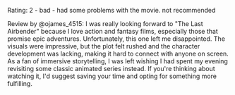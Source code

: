 Rating: 2 - bad - had some problems with the movie. not recommended

Review by @ojames_4515: I was really looking forward to "The Last Airbender" because I love action and fantasy films, especially those that promise epic adventures. Unfortunately, this one left me disappointed. The visuals were impressive, but the plot felt rushed and the character development was lacking, making it hard to connect with anyone on screen. As a fan of immersive storytelling, I was left wishing I had spent my evening revisiting some classic animated series instead. If you're thinking about watching it, I'd suggest saving your time and opting for something more fulfilling.